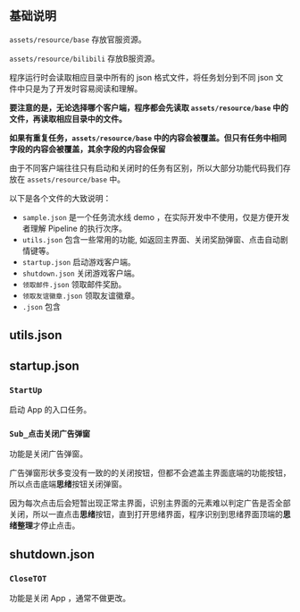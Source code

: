 ## 基础说明

`assets/resource/base` 存放官服资源。

`assets/resource/bilibili` 存放B服资源。

程序运行时会读取相应目录中所有的 json 格式文件，将任务划分到不同 json 文件中只是为了开发时容易阅读和理解。

**要注意的是，无论选择哪个客户端，程序都会先读取 `assets/resource/base` 中的文件，再读取相应目录中的文件。**

**如果有重复任务，`assets/resource/base` 中的内容会被覆盖。但只有任务中相同字段的内容会被覆盖，其余字段的内容会保留**

由于不同客户端往往只有启动和关闭时的任务有区别，所以大部分功能代码我们存放在 `assets/resource/base` 中。

以下是各个文件的大致说明：

 - `sample.json` 是一个任务流水线 demo ，在实际开发中不使用，仅是方便开发者理解 Pipeline 的执行次序。
 - `utils.json` 包含一些常用的功能, 如返回主界面、关闭奖励弹窗、点击自动剧情键等。
 - `startup.json` 启动游戏客户端。
 - `shutdown.json` 关闭游戏客户端。
 - `领取邮件.json` 领取邮件奖励。
 - `领取友谊徽章.json` 领取友谊徽章。
 - `.json` 包含

## utils.json

## startup.json

### `StartUp` 
启动 App 的入口任务。

### `Sub_点击关闭广告弹窗`

功能是关闭广告弹窗。

广告弹窗形状多变没有一致的的关闭按钮，但都不会遮盖主界面底端的功能按钮，所以点击底端**思绪**按钮关闭弹窗。

因为每次点击后会短暂出现正常主界面，识别主界面的元素难以判定广告是否全部关闭，所以一直点击**思绪**按钮，直到打开思绪界面，程序识别到思绪界面顶端的**思绪整理**才停止点击。

## shutdown.json

### `CloseTOT`

功能是关闭 App ，通常不做更改。